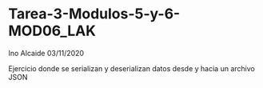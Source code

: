 # Tarea-3-Modulos-5-y-6-MOD06_LAK

Ino Alcaide
03/11/2020

Ejercicio donde se serializan y deserializan datos desde y hacia un archivo JSON
